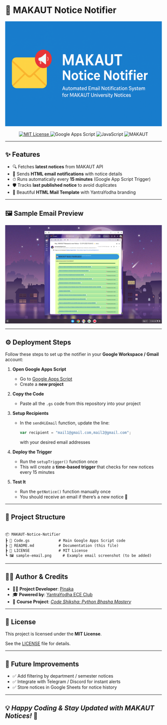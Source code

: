 # 📢 MAKAUT Notice Notifier  

<p align="center">
  <img src="./cover.png" alt="MAKAUT Notice Notifier Banner" width="800"/>
</p>

<p align="center">
  <a href="LICENSE">
    <img src="https://img.shields.io/badge/License-MIT-green?style=for-the-badge" alt="MIT License"/>
  </a>
  <img src="https://img.shields.io/badge/Google%20Apps%20Script-4285F4?style=for-the-badge&logo=google&logoColor=white" alt="Google Apps Script"/>
  <img src="https://img.shields.io/badge/JavaScript-F7E017?style=for-the-badge&logo=javascript&logoColor=black" alt="JavaScript"/>
  <img src="https://img.shields.io/badge/MAKAUT-Notice%20Notifier-blue?style=for-the-badge" alt="MAKAUT"/>
</p>

---

## ✨ Features  

- 🔍 Fetches **latest notices** from MAKAUT API  
- 📧 Sends **HTML email notifications** with notice details  
- ⏱ Runs automatically every **15 minutes** (Google App Script Trigger)  
- 🛡 Tracks **last published notice** to avoid duplicates  
- 🎨 Beautiful **HTML Mail Template** with YantraYodha branding  

---

## 🖼 Sample Email Preview  

![Sample Email Screenshot](image.png)  

---

## ⚙️ Deployment Steps  

Follow these steps to set up the notifier in your **Google Workspace / Gmail** account:  

1. **Open Google Apps Script**  
   - Go to [Google Apps Script](https://script.google.com/)  
   - Create a **new project**  

2. **Copy the Code**  
   - Paste all the `.gs` code from this repository into your project  

3. **Setup Recipients**  
   - In the `sendHiEmail` function, update the line:  
     ```js
     var recipient = "mail1@gmail.com,mail2@gmail.com";
     ```  
     with your desired email addresses  

4. **Deploy the Trigger**  
   - Run the `setupTrigger()` function once  
   - This will create a **time-based trigger** that checks for new notices every 15 minutes  

5. **Test It**  
   - Run the `getNotice()` function manually once  
   - You should receive an email if there’s a new notice 🎉  

---

## 📂 Project Structure  

````

📦 MAKAUT-Notice-Notifier
┣ 📜 Code.gs             # Main Google Apps Script code
┣ 📜 README.md           # Documentation (this file)
┣ 📜 LICENSE             # MIT License
┗ 🖼 sample-email.png     # Example email screenshot (to be added)

````

---

## 🧑‍💻 Author & Credits  

- 👨‍💻 **Project Developer**: [Pinaka](https://github.com/rax-2)  
- 🎓 **Powered by**: [YantraYodha ECE Club](https://yyaiem.github.io/yy/)  
- 📘 **Course Project**: [*Code Shiksha: Python Bhasha Mastery*](https://github.com/rax-2/Noob_to_Monstar_Python)  

---

## 📜 License  

This project is licensed under the **MIT License**.  

See the [LICENSE](LICENSE) file for details.  

---

## 🚀 Future Improvements  

- ✅ Add filtering by department / semester notices  
- ✅ Integrate with Telegram / Discord for instant alerts  
- ✅ Store notices in Google Sheets for notice history  

---

💡 *Happy Coding & Stay Updated with MAKAUT Notices!* 🎉  
----

